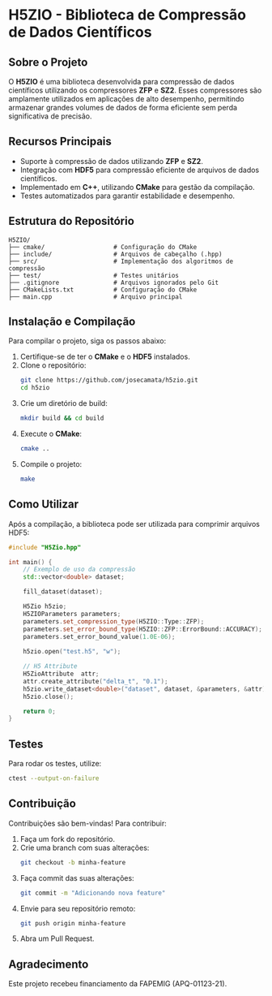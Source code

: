 # H5ZIO - Biblioteca de Compressão de Dados Científicos

## Sobre o Projeto
O **H5ZIO** é uma biblioteca desenvolvida para compressão de dados científicos utilizando os compressores **ZFP** e **SZ2**. Esses compressores são amplamente utilizados em aplicações de alto desempenho, permitindo armazenar grandes volumes de dados de forma eficiente sem perda significativa de precisão.

## Recursos Principais
- Suporte à compressão de dados utilizando **ZFP** e **SZ2**.
- Integração com **HDF5** para compressão eficiente de arquivos de dados científicos.
- Implementado em **C++**, utilizando **CMake** para gestão da compilação.
- Testes automatizados para garantir estabilidade e desempenho.

## Estrutura do Repositório
```
H5ZIO/
├── cmake/                   # Configuração do CMake
├── include/                 # Arquivos de cabeçalho (.hpp)
├── src/                     # Implementação dos algoritmos de compressão
├── test/                    # Testes unitários
├── .gitignore               # Arquivos ignorados pelo Git
├── CMakeLists.txt           # Configuração do CMake
├── main.cpp                 # Arquivo principal
```

## Instalação e Compilação
Para compilar o projeto, siga os passos abaixo:

1. Certifique-se de ter o **CMake** e o **HDF5** instalados.
2. Clone o repositório:
   ```bash
   git clone https://github.com/josecamata/h5zio.git
   cd h5zio
   ```
3. Crie um diretório de build:
   ```bash
   mkdir build && cd build
   ```
4. Execute o **CMake**:
   ```bash
   cmake ..
   ```
5. Compile o projeto:
   ```bash
   make
   ```

## Como Utilizar
Após a compilação, a biblioteca pode ser utilizada para comprimir arquivos HDF5:

```cpp
#include "H5Zio.hpp"

int main() {
    // Exemplo de uso da compressão
    std::vector<double> dataset;

    fill_dataset(dataset);

    H5Zio h5zio;
    H5ZIOParameters parameters;
    parameters.set_compression_type(H5ZIO::Type::ZFP);
    parameters.set_error_bound_type(H5ZIO::ZFP::ErrorBound::ACCURACY);
    parameters.set_error_bound_value(1.0E-06);
     
    h5zio.open("test.h5", "w");

    // H5 Attribute
    H5ZioAttribute  attr;
    attr.create_attribute("delta_t", "0.1");
    h5zio.write_dataset<double>("dataset", dataset, &parameters, &attr);
    h5zio.close();

    return 0;
}
```

## Testes
Para rodar os testes, utilize:
```bash
ctest --output-on-failure
```

## Contribuição
Contribuições são bem-vindas! Para contribuir:
1. Faça um fork do repositório.
2. Crie uma branch com suas alterações:
   ```bash
   git checkout -b minha-feature
   ```
3. Faça commit das suas alterações:
   ```bash
   git commit -m "Adicionando nova feature"
   ```
4. Envie para seu repositório remoto:
   ```bash
   git push origin minha-feature
   ```
5. Abra um Pull Request.

## Agradecimento
Este projeto recebeu financiamento da FAPEMIG (APQ-01123-21).

